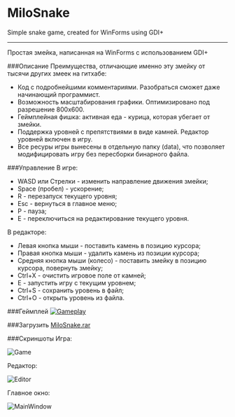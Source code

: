 # MiloSnake
Simple snake game, created for WinForms using GDI+

***

Простая змейка, написанная на WinForms с использованием GDI+

###Описание
Преимущества, отличающие именно эту змейку от тысячи других змеек на гитхабе:
- Код с подробнейшими комментариями. Разобраться сможет даже начинающий программист.
- Возможность масштабирования графики. Оптимизировано под разрешение 800х600.
- Геймплейная фишка: активная еда - курица, которая убегает от змейки.
- Поддержка уровней с препятствиями в виде камней. Редактор уровней включен в игру.
- Все ресуры игры вынесены в отдельную папку (data), что позволяет модифицировать игру без пересборки бинарного файла.

###Управление
В игре:
- WASD или Стрелки - изменить направление движения змейки;
- Space (пробел) - ускорение;
- R - перезапуск текущего уровня;
- Esc - вернуться в главное меню;
- P - пауза;
- E - переключиться на редактирование текущего уровня.

В редакторе:
- Левая кнопка мыши - поставить камень в позицию курсора;
- Правая кнопка мыши - удалить камень из позиции курсора;
- Средняя кнопка мыши (колесо) - поставить змейку в позицию курсора, повернуть змейку;
- Ctrl+X - очистить игровое поле от камней;
- E - запустить игру с текущим уровнем;
- Ctrl+S - сохранить уровень в файл;
- Ctrl+O - открыть уровень из файла.

###Геймплей
[![Gameplay](http://images.illuzor.com/uploads/gamvid.png)](http://www.youtube.com/watch?v=8cKE7ZaCPZg)

###Загрузить
[MiloSnake.rar](https://dl.dropboxusercontent.com/u/1288526/milosnake.rar)

###Скриншоты
Игра:

![Game](http://images.illuzor.com/uploads/chickscr.png)

Редактор:

![Editor](http://images.illuzor.com/uploads/editorr.png)

Главное окно:

![MainWindow](http://images.illuzor.com/uploads/mmainwin.png)
